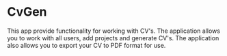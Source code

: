 # CvGen

This app provide functionality for working with CV's.
The application allows you to work with all users, add projects and generate CV's.
The application also allows you to export your CV to PDF format for use.
